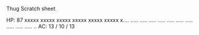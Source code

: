 Thug Scratch sheet

HP:			87				xxxxx xxxxx xxxxx xxxxx
							xxxxx xxxxx x.... .....
							..... ..... ..... .....
							..... ..... ..... .....
							..... ..
AC: 		13 / 10 / 13
